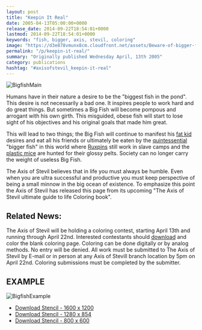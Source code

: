 ```yaml
---
layout: post
title: "Keepin It Real"
date: 2005-04-13T05:00:00+0000
release_date: 2014-09-22T18:54:01+0000
lastmod: 2014-09-22T18:54:01+0000
keywords: "fish, bigger, axis, stevil, coloring"
image: "https://d3e878vmunx8cm.cloudfront.net/assets/Beware-of-bigger-fish-800.jpg"
permalink: "/p/keepin-it-real/"
summary: "Originally published Wednesday April, 13th 2005"
category: publications
hashtag: "#axisofstevil_keepin-it-real"
---
```


[id_1]: https://d3e878vmunx8cm.cloudfront.net/assets/Beware-of-bigger-fish-800.jpg "BigfishMain"[id_5]: https://d3e878vmunx8cm.cloudfront.net/assets/color-in-highres.jpg "BigfishExample"
![BigfishMain][id_1]

Humans have in their nature a desire to be the "biggest fish in the pond". This desire is not necessarily a bad one. It inspires people to work hard and do great things. But sometimes a Big Fish will become pompous and arrogant with his own girth. This misguided, obese fish will start to lose sight of his objectives and his original goals that made him great.

This will lead to two things; the Big Fish will continue to manifest his [fat kid](/p/fatkid "fat kid") desires and eat all his friends or ultimately be eaten by the [quintessential](/p/quintessential "quintessential") "bigger fish" in this world where [Ruxpins](/p/ruxpins-plight "Ruxpins") still work in slave camps and the [plastic mice](/p/mating-habits-of-plastic-animals "plastic mice") are hunted for their glossy pelts. Society can no longer carry the weight of useless Big Fish.

The Axis of Stevil believes that in life you must always be humble. Even when you are ultra successful and productive you must keep perspective of being a small minnow in the big ocean of existence. To emphasize this point the Axis of Stevil has released this page from its upcoming "The Axis of Stevil ultimate guide to life Coloring book".

## Related News: ##

The Axis of Stevil will be holding a coloring contest, starting April 13th and running through April 22nd. Interested contestants should [download](https://d3e878vmunx8cm.cloudfront.net/assets/Beware-of-bigger-fish-1600.jpg "download") and color the blank coloring page. Coloring can be done digitally or by analog methods. No entry will be denied. All work must be submitted to The Axis of Stevil by E-mail or in person at any Axis of Stevill branch location by 5pm on April 22nd. Coloring submissions must be completed by the submitter.

## EXAMPLE ##

![BigfishExample][id_5]

- [Download Stencil - 1600 x 1200](https://d3e878vmunx8cm.cloudfront.net/assets/Beware-of-bigger-fish-1600.jpg)
- [Download Stencil - 1280 x 854](https://d3e878vmunx8cm.cloudfront.net/assets/Beware-of-bigger-fish-1280.jpg)
- [Download Stencil - 800 x 600](https://d3e878vmunx8cm.cloudfront.net/assets/Beware-of-bigger-fish-800.jpg)

